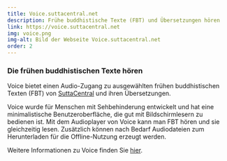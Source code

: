 ```yaml
---
title: Voice.suttacentral.net
description: Frühe buddhistische Texte (FBT) und Übersetzungen hören
link: https://voice.suttacentral.net
img: voice.png
img-alt: Bild der Webseite Voice.suttacentral.net
order: 2
---
```

### Die frühen buddhistischen Texte hören
Voice bietet einen Audio-Zugang zu ausgewählten frühen buddhistischen Texten (FBT) von [SuttaCentral](https://suttacentral.net) und ihren Übersetzungen.

Voice wurde für Menschen mit Sehbehinderung entwickelt und hat eine minimalistische Benutzeroberfläche, die gut mit Bildschirmlesern zu bedienen ist. Mit dem Audioplayer von Voice kann man FBT hören und sie gleichzeitig lesen. Zusätzlich können nach Bedarf Audiodateien zum Herunterladen für die Offline-Nutzung erzeugt werden. 

Weitere Informationen zu Voice finden Sie [hier](https://dhammaregen.github.io/dhammaregen/de/100-intro-voice).


